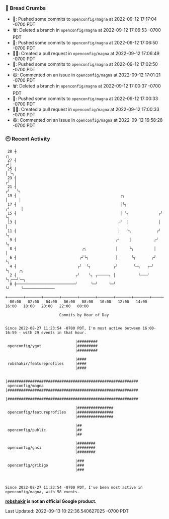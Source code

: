 ### 🍞 Bread Crumbs

 * 🚢: Pushed some commits to `openconfig/magna` at 2022-09-12 17:17:04 -0700 PDT
 * 🗑: Deleted a branch in `openconfig/magna` at 2022-09-12 17:06:53 -0700 PDT
 * 🚢: Pushed some commits to `openconfig/magna` at 2022-09-12 17:06:50 -0700 PDT
 * ✍🏼: Created a pull request in `openconfig/magna` at 2022-09-12 17:06:49 -0700 PDT
 * 🚢: Pushed some commits to `openconfig/magna` at 2022-09-12 17:02:50 -0700 PDT
 * 😃: Commented on an issue in `openconfig/magna` at 2022-09-12 17:01:21 -0700 PDT
 * 🗑: Deleted a branch in `openconfig/magna` at 2022-09-12 17:00:37 -0700 PDT
 * 🚢: Pushed some commits to `openconfig/magna` at 2022-09-12 17:00:33 -0700 PDT
 * ✍🏼: Created a pull request in `openconfig/magna` at 2022-09-12 17:00:33 -0700 PDT
 * 😃: Commented on an issue in `openconfig/magna` at 2022-09-12 16:58:28 -0700 PDT

### 🕘 Recent Activity
```
 28 ┼                                                                    ╭╮
 27 ┤                                                                   ╭╯│
 25 ┤                                                                   │ ╰╮
 23 ┤                                                                  ╭╯  │
 21 ┤                                                                 ╭╯   ╰╮
 19 ┤                                              ╭╮                 │     │
 17 ┤                                              │╰╮               ╭╯     │
 15 ┤                                              │ ╰╮             ╭╯      ╰╮
 13 ┤                                             ╭╯  │             │        │
 11 ┤                                             │   ╰╮           ╭╯        ╰╮
  9 ┤                                            ╭╯    │          ╭╯          ╰╮
  8 ┤                             ╭╮             │     ╰╮         │            │
  6 ┤                            ╭╯╰╮            │      ╰╮       ╭╯            ╰╮
  4 ┤                           ╭╯  ╰╮          ╭╯       ╰─╮   ╭─╯              ╰╮    ╭╮
  2 ┤                          ╭╯    ╰╮ ╭─────╮ │          ╰───╯                 ╰╮╭──╯╰─╮
  0 ┼──────────────────────────╯      ╰─╯     ╰─╯                                 ╰╯     ╰──────────────
    +───────+───────+───────+───────+───────+───────+───────+───────+───────+───────+───────+───────+────
  00:00   02:00   04:00   06:00   08:00   10:00   12:00   14:00   16:00   18:00   20:00   22:00   00:00   

						Commits by Hour of Day


Since 2022-08-27 11:23:54 -0700 PDT, I'm most active between 16:00-16:59 - with 29 events in that hour.

```



```
                               |#########
 openconfig/ygot               |#########
                               |#########

                               |####
 robshakir/featureprofiles     |####
                               |####

                               |##########################################################
 openconfig/magna              |##########################################################
                               |##########################################################

                               |################
 openconfig/featureprofiles    |################
                               |################

                               |##
 openconfig/public             |##
                               |##

                               |########
 openconfig/gnsi               |########
                               |########

                               |###
 openconfig/gribigo            |###
                               |###



Since 2022-08-27 11:23:54 -0700 PDT, I've been most active in openconfig/magna, with 58 events.

```
**[robshakir](mailto:robjs@google.com) is not an official Google product.**  


Last Updated: 2022-09-13 10:22:36.540627025 -0700 PDT
